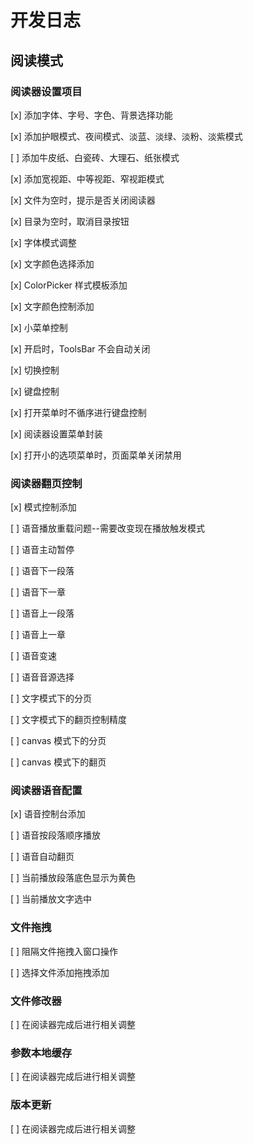 # 开发日志

## 阅读模式

### 阅读器设置项目

[x] 添加字体、字号、字色、背景选择功能

[x] 添加护眼模式、夜间模式、淡蓝、淡绿、淡粉、淡紫模式

[ ] 添加牛皮纸、白瓷砖、大理石、纸张模式

[x] 添加宽视距、中等视距、窄视距模式

[x] 文件为空时，提示是否关闭阅读器

[x] 目录为空时，取消目录按钮

[x] 字体模式调整

[x] 文字颜色选择添加

[x] ColorPicker 样式模板添加

[x] 文字颜色控制添加

[x] 小菜单控制

[x] 开启时，ToolsBar 不会自动关闭

[x] 切换控制

[x] 键盘控制

[x] 打开菜单时不循序进行键盘控制

[x] 阅读器设置菜单封装

[x] 打开小的选项菜单时，页面菜单关闭禁用

### 阅读器翻页控制

[x] 模式控制添加

[ ] 语音播放重载问题--需要改变现在播放触发模式

[ ] 语音主动暂停

[ ] 语音下一段落

[ ] 语音下一章

[ ] 语音上一段落

[ ] 语音上一章

[ ] 语音变速

[ ] 语音音源选择

[ ] 文字模式下的分页

[ ] 文字模式下的翻页控制精度

[ ] canvas 模式下的分页

[ ] canvas 模式下的翻页

### 阅读器语音配置

[x] 语音控制台添加

[ ] 语音按段落顺序播放

[ ] 语音自动翻页

[ ] 当前播放段落底色显示为黄色

[ ] 当前播放文字选中

### 文件拖拽

[ ] 阻隔文件拖拽入窗口操作

[ ] 选择文件添加拖拽添加

### 文件修改器

[ ] 在阅读器完成后进行相关调整

### 参数本地缓存

[ ] 在阅读器完成后进行相关调整

### 版本更新

[ ] 在阅读器完成后进行相关调整
